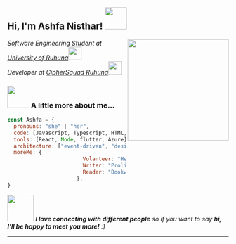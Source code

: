 <h2> Hi, I'm Ashfa Nisthar! <img src="https://media.giphy.com/media/mGcNjsfWAjY5AEZNw6/giphy.gif" width="50"></h2>
<img align='right' src="https://media.giphy.com/media/ieyl9zmCjO4b4t6qoY/giphy.gif" width="230">
<p><em> Software Engineering Student at <a href="https://ruh.ac.lk/index.php/en/">University of Ruhuna</a><img src="https://media.giphy.com/media/fYSnHlufseco8Fh93Z/giphy.gif" width="30"></br>Developer at <a href="https://github.com/CipherSquadRuhuna"> CipherSquad Ruhuna</a><img src="https://media.giphy.com/media/WUlplcMpOCEmTGBtBW/giphy.gif" width="30"> 
</em></p>

### <img src="https://media.giphy.com/media/VgCDAzcKvsR6OM0uWg/giphy.gif" width="50"> A little more about me...  

```javascript
const Ashfa = {
  pronouns: "she" | "her",
  code: [Javascript, Typescript, HTML, CSS, Python, Java, C, PHP, MySQL,Dart],
  tools: [React, Node, flutter, Azure],
  architecture: ["event-driven", "design system pattern"],
  moreMe: {
                        Volanteer: "Hemmathagama Undergraduate Society",
                        Writer: "Prolific Poet",
                        Reader: "Bookworm"
                      },
}
```

<img src="https://media.giphy.com/media/LnQjpWaON8nhr21vNW/giphy.gif" width="60"> <em><b>I love connecting with different people</b> so if you want to say <b>hi, I'll be happy to meet you more!</b> :)</em>

---
